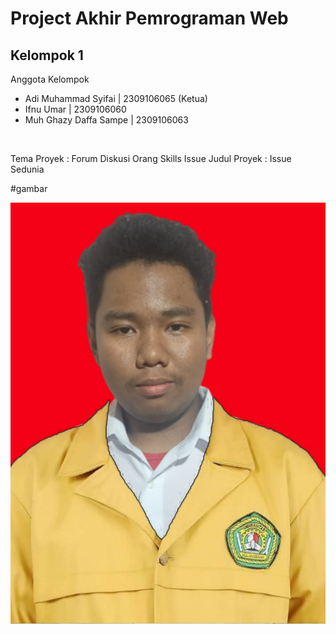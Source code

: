 # Project Akhir Pemrograman Web

## Kelompok 1

Anggota Kelompok

- Adi Muhammad Syifai | 2309106065 (Ketua)
- Ifnu Umar | 2309106060
- Muh Ghazy Daffa Sampe | 2309106063

<br/>

Tema Proyek : Forum Diskusi Orang Skills Issue
Judul Proyek : Issue Sedunia

#gambar 


![Gambar1](https://github.com/EXOGAMER007/issue-sedunia/blob/20d1fbda1025c84d7a675b6092c2c79cc555f344/img/readme/Foto%20Diri%20(1).jpg)
